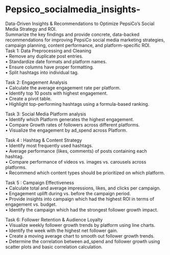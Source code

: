 # Pepsico_socialmedia_insights-
Data-Driven Insights &amp; Recommendations to Optimize PepsiCo’s Social Media Strategy and ROI.<br/>
Summarize the key findings and provide concrete, data-backed recommendations for improving PepsiCo social media marketing strategies, campaign planning, content performance, and platform-specific ROI.<br/>
Task 1: Data Preprocessing and Cleaning<br/>
•	Remove any duplicate post entries.<br/> 
•	Standardize date formats and platform names.<br/> 
•	Ensure columns have proper formatting.<br/> 
•	Split hashtags into individual tag.<br/>

Task 2: Engagement Analysis<br/>
•	Calculate the average engagement rate per platform.<br/>
•	Identify top 10 posts with highest engagement. <br/>
•	Create a pivot table. <br/>
•	Highlight top-performing hashtags using a formula-based ranking.<br/>

Task 3: Social Media Platform analysis<br/>
•	Identify which Platform generates the highest engagement.<br/>
•	Compare Growth rates of followers across different platforms.<br/>
•	Visualize the engagement by ad_spend across Platform.<br/>

Task 4 : Hashtag & Content Strategy<br/>
•	Identify most frequently used hashtags.<br/>
•	Average performance (likes, comments) of posts containing each hashtag.<br/> 
•	Compare performance of videos vs. images vs. carousels across platforms.<br/>
•	Recommend which content types should be prioritized on which platform.<br/>

Task 5 : Campaign Effectiveness<br/>
•	Calculate total and average impressions, likes, and clicks per campaign.<br/> 
•	Engagement uplift during vs. before the campaign period.<br/>
•	Provide insights into campaign which had the highest ROI in terms of engagement vs. budget.<br/> 
•	Identify the campaign which had the strongest follower growth impact.<br/>

Task 6: Follower Retention & Audience Loyalty<br/>
•	Visualize weekly follower growth trends by platform using line charts.<br/>
•	Identify the week with the highest net follower gain.<br/>
•	Create a moving average chart to smooth out follower growth trends.<br/> 
•	Determine the correlation between ad_spend and follower growth using scatter plots and basic correlation calculation.<br/> 
